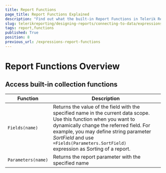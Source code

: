 ```yaml
---
title: Report Functions
page_title: Report Functions Explained
description: "Find out what the built-in Report Functions in Telerik Reporting are and how to use them in expressions in reports."
slug: telerikreporting/designing-reports/connecting-to-data/expressions/expressions-reference/functions/report-functions
tags: report,functions
published: True
position: 8
previous_url: /expressions-report-functions
---
```

<style>
table th:first-of-type {
	width: 25%;
}
table th:nth-of-type(2) {
	width: 75%;
}
</style>

# Report Functions Overview

## Access built-in collection functions

| Function | Description |
| ------ | ------ |
| `Fields(name)` |Returns the value of the field with the specified name in the current data scope. Use this function when you want to dynamically change the referred field. For example, you may define string parameter _SortField_ and use<br/> `=Fields(Parameters.SortField)` <br/>expression as Sorting of a report.|
| `Parameters(name)` |Returns the report parameter with the specified name|
